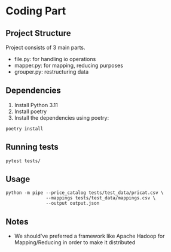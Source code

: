 # Coding Part


## Project Structure

Project consists of 3 main parts.
- file.py: for handling io operations
- mapper.py: for mapping, reducing purposes
- grouper.py: restructuring data


## Dependencies

1. Install Python 3.11
2. Install poetry
3. Install the dependencies using poetry:

```
poetry install
```

## Running tests

```
pytest tests/
```

## Usage

```
python -m pipe --price_catalog tests/test_data/pricat.csv \
               --mappings tests/test_data/mappings.csv \
               --output output.json
```

## Notes
* We should've preferred a framework like Apache Hadoop for Mapping/Reducing in order to make it distributed 
